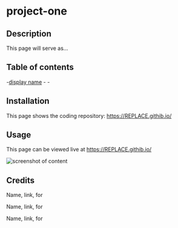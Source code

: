 # project-one

## Description

This page will serve as...

## Table of contents

-[display name](#name-of-id)
-[](#)
-[](#)


## Installation

This page shows the coding repository: https://REPLACE.githib.io/


## Usage

This page can be viewed live at https://REPLACE.githib.io/

![screenshot of content](.assets/images/test.png "This is a screenshot of the content") 


## Credits

Name, link, for

Name, link, for

Name, link, for

